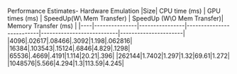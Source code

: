 Performance Estimates- Hardware Emulation
|Size| CPU time (ms) | GPU times (ms) | SpeedUp(W\ Mem Transfer) | SpeedUp (W\O Mem Transfer)| Memory Transfer (ms) |
|----|---------------|----------------|--------------------------|---------------------------|----------------------|
|4096|.02617|.08466|.3092|1.198|.062816|
|16384|.103543|.15124|.6846|4.829|.1298|
|65536|.4669|.4191|1.114|20.21|.396|
|262144|1.7402|1.297|1.32|69.61|1.272|
|1048576|5.566|4.294|1.3|113.59|4.245|
